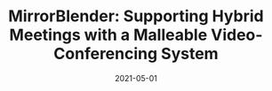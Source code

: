 ---
title: "MirrorBlender: Supporting Hybrid Meetings with a Malleable Video-Conferencing System"
collection: publications
permalink: /publication/2021-05-01-mirror-blender
excerpt: 'In hybrid meetings, multiple co-located participants communicate with remote participants through video. But video communication inhibits non-verbal cues, and this often causes remote participants to feel excluded. To address this issue, we built MirrorBlender: a What-You-See-Is-What-I-See video-conferencing system for blending, repositioning, and resizing mirrors. Mirrors here denote shared video feeds of people and screens. In a qualitative study of MirrorBlender with three hybrid meeting sessions, we found that the shared control of mirrors supported users in negotiating a blended interpersonal space. Moreover, it enabled diverse acts of inclusion of remote participants. In particular, remote participants brought attention to themselves by manipulating the position, scale, and translucency of their camera and screen feeds. Participants also embodied and leveraged their mirror images for deictic gestures and playful interactions. Based on these findings, we discuss new opportunities for supporting video-mediated collaboration.'
date: 2021-05-01
venue: 'CHI &apos;21: Proceedings of the 2021 CHI Conference on Human Factors in Computing Systems'
paperurl: ' https://dl.acm.org/doi/10.1145/3411764.3445698?cid=81500663869'
citation: 'Jens Emil Grønbæk, Banu Saatçi, Carla F. Griggio, and Clemens Nylandsted Klokmose. 2021. MirrorBlender: Supporting Hybrid Meetings with a Malleable Video-Conferencing System. In Proceedings of the 2021 CHI Conference on Human Factors in Computing Systems (CHI &apos;21). Association for Computing Machinery, New York, NY, USA, Article 451, 1–13. DOI:https://doi.org/10.1145/3411764.3445698'
authors: Jens Emil Grønbæk, Banu Saatçi, <strong>Carla F. Griggio</strong>, and Clemens Nylandsted Klokmose
type: Research Paper
video: 'pfU4GdzIJyY'
---